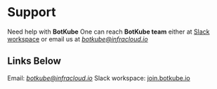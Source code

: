 # Support #

Need help with **BotKube**
One can reach **BotKube team** either at [Slack workspace](https://join.botkube.io) or email us at *botkube@infracloud.io* 

## Links Below 

Email: *botkube@infracloud.io* 
Slack workspace: [join.botkube.io](https://join.botkube.io)
